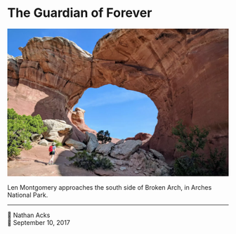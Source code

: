 # The Guardian of Forever

![Len approaches a large bow-shaped arch](assets/78d3f04a9869db7b035155f3d949c30a.webp)

Len Montgomery approaches the south side of Broken Arch, in Arches National Park.

- - - -

<span aria-hidden="true">👤</span> Nathan Acks  
<span aria-hidden="true">📅</span> September 10, 2017
